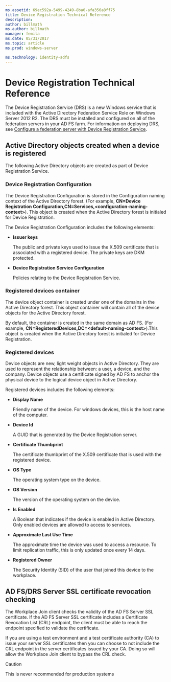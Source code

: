 ```yaml
---
ms.assetid: 69ec592a-5499-4249-8ba0-afa356a8ff75
title: Device Registration Technical Reference
description:
author: billmath
ms.author: billmath
manager: femila
ms.date: 05/31/2017
ms.topic: article
ms.prod: windows-server

ms.technology: identity-adfs
---
```



# Device Registration Technical Reference
The Device Registration Service \(DRS\) is a new Windows service that is included with the Active Directory Federation Service Role on Windows Server 2012 R2.  The DRS must be installed and configured on all of the federation servers in your AD FS farm.  For information on deploying DRS, see [Configure a federation server with Device Registration Service](https://technet.microsoft.com/library/dn486831.aspx).  
  
## Active Directory objects created when a device is registered  
The following Active Directory objects are created as part of Device Registration Service.  
  
### Device Registration Configuration  
The Device Registration Configuration is stored in the Configuration naming context of the Active Directory forest. \(For example, **CN\=Device Registration Configuration,CN\=Services,<configuration\-naming\-context>**\). This object is created when the Active Directory forest is initialed for Device Registration.  
  
The Device Registration Configuration includes the following elements:  
  
-   **Issuer keys**  
  
    The public and private keys used to issue the X.509 certificate that is associated with a registered device.  The private keys are DKM protected.  
  
-   **Device Registration Service Configuration**  
  
    Policies relating to the Device Registration Service.  
  
### Registered devices container  
The device object container is created under one of the domains in the Active Directory forest.  This object container will contain all of the device objects for the Active Directory forest.  
  
By default, the container is created in the same domain as AD FS.  \(For example, **CN\=RegisteredDevices,DC\=<default\-naming\-context>**\).This object is created when the Active Directory forest is initialed for Device Registration.  
  
### Registered devices  
Device objects are new, light weight objects in Active Directory.  They are used to represent the relationship between: a user, a device, and the company.  Device objects use a certificate signed by AD FS to anchor the physical device to the logical device object in Active Directory.  
  
Registered devices includes the following elements:  
  
-   **Display Name**  
  
    Friendly name of the device.  For windows devices, this is the host name of the computer.  
  
-   **Device Id**  
  
    A GUID that is generated by the Device Registration server.  
  
-   **Certificate Thumbprint**  
  
    The certificate thumbprint of the X.509 certificate that is used with the registered device.  
  
-   **OS Type**  
  
    The operating system type on the device.  
  
-   **OS Version**  
  
    The version of the operating system on the device.  
  
-   **Is Enabled**  
  
    A Boolean that indicates if the device is enabled in Active Directory.  Only enabled devices are allowed to access to services.  
  
-   **Approximate Last Use Time**  
  
    The approximate time the device was used to access a resource.  To limit replication traffic, this is only updated once every 14 days.  
  
-   **Registered Owner**  
  
    The Security Identity \(SID\) of the user that joined this device to the workplace.  
  
## AD FS\/DRS Server SSL certificate revocation checking  
The Workplace Join client checks the validity of the AD FS Server SSL certificate.  If the AD FS Server SSL certificate includes a Certificate Revocation List \(CRL\) endpoint, the client must be able to reach the endpoint specified to validate the certificate.  
  
If you are using a test environment and a test certificate authority \(CA\) to issue your server SSL certificates then you can choose to not include the CRL endpoint in the server certificates issued by your CA.  Doing so will allow the Workplace Join client to bypass the CRL check.  
  
> [!CAUTION]  
> This is never recommended for production systems  
  

